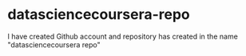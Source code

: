 # datasciencecoursera-repo
I have created Github account and repository has created in the name "datasciencecoursera repo"
